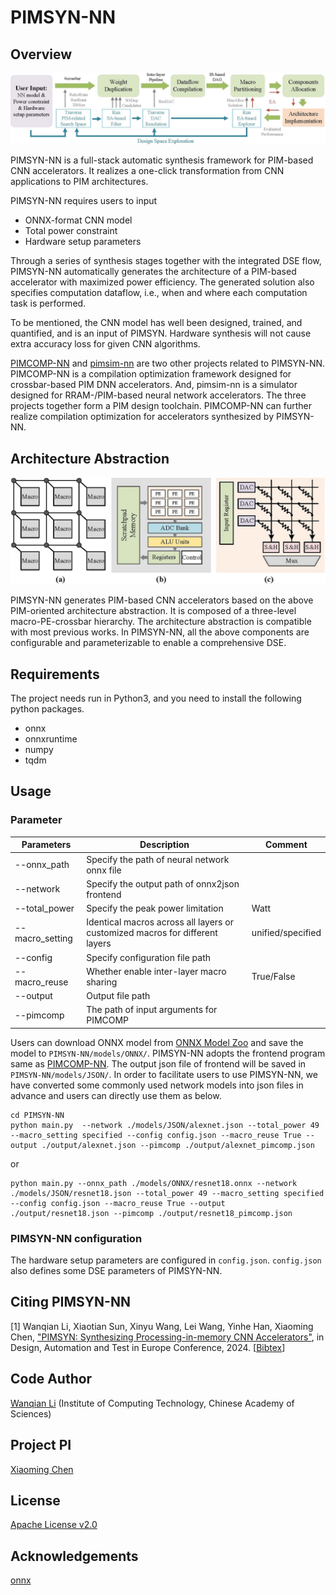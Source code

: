 # PIMSYN-NN
## Overview

![Overview](images/framework.jpg)

PIMSYN-NN is a full-stack automatic synthesis framework for PIM-based CNN accelerators. It
realizes a one-click transformation from CNN applications to PIM architectures.

PIMSYN-NN requires users to input
- ONNX-format CNN model
- Total power constraint
- Hardware setup parameters

Through a series of synthesis stages together with the integrated DSE flow, PIMSYN-NN automatically generates the architecture of a PIM-based accelerator with maximized power efficiency. The generated solution also specifies computation dataflow, i.e., when and where each computation task is performed. 

To be mentioned, the CNN model has well been designed, trained, and quantified, and is an input of PIMSYN. Hardware synthesis will not cause extra accuracy loss for given CNN algorithms.

[PIMCOMP-NN](https://github.com/sunxt99/PIMCOMP-NN) and [pimsim-nn](https://github.com/wangxy-2000/pimsim-nn) are two other projects related to PIMSYN-NN. PIMCOMP-NN is a compilation optimization framework designed for crossbar-based PIM DNN accelerators. And, pimsim-nn is a simulator designed for RRAM-/PIM-based neural network accelerators. The three projects together form a PIM design toolchain. PIMCOMP-NN can further realize compilation optimization for accelerators synthesized by PIMSYN-NN.

## Architecture Abstraction

![Architecture Abstraction](images/arch.jpg)

PIMSYN-NN generates PIM-based CNN accelerators based on the above PIM-oriented architecture abstraction. It is composed of a three-level macro-PE-crossbar hierarchy. The architecture abstraction is
compatible with most previous works. In PIMSYN-NN, all the above components are configurable and parameterizable to enable a comprehensive DSE.


## Requirements

The project needs run in Python3, and you need to install the following python packages.

- onnx
- onnxruntime
- numpy
- tqdm

## Usage

### Parameter

| Parameters             | Description                                                                | Comment           |
| -----------------------|----------------------------------------------------------------------------|-------------------|
| --onnx_path            |Specify the path of neural network onnx file                                |                   |
| --network              |Specify the output path of onnx2json frontend                               |                   |
| --total_power          |Specify the peak power limitation                                           | Watt              |
| --macro_setting        |Identical macros across all layers or customized macros for different layers| unified/specified |
| --config               |Specify configuration file path                                             |                   |
| --macro_reuse          |Whether enable inter-layer macro sharing                                    | True/False        |
| --output               |Output file path                                                            |                   |
| --pimcomp              |The path of input arguments for PIMCOMP                                     |                   |

Users can download ONNX model from [ONNX Model Zoo](https://github.com/onnx/models) and save the model to `PIMSYN-NN/models/ONNX/`. PIMSYN-NN adopts the frontend program same as [PIMCOMP-NN](https://github.com/sunxt99/PIMCOMP-NN). The output json file of frontend will be saved in `PIMSYN-NN/models/JSON/`. In order to facilitate users to use PIMSYN-NN, we have converted some commonly used network models into json files in advance and users can directly use them as below.

```shell
cd PIMSYN-NN
python main.py  --network ./models/JSON/alexnet.json --total_power 49 --macro_setting specified --config config.json --macro_reuse True --output ./output/alexnet.json --pimcomp ./output/alexnet_pimcomp.json
```

or

```shell
python main.py --onnx_path ./models/ONNX/resnet18.onnx --network ./models/JSON/resnet18.json --total_power 49 --macro_setting specified --config config.json --macro_reuse True --output ./output/resnet18.json --pimcomp ./output/resnet18_pimcomp.json
```

### PIMSYN-NN configuration

The hardware setup parameters are configured in `config.json`.
`config.json` also defines some DSE parameters of PIMSYN-NN.

## Citing PIMSYN-NN

[1] Wanqian Li, Xiaotian Sun, Xinyu Wang, Lei Wang, Yinhe Han, Xiaoming Chen, ["PIMSYN: Synthesizing Processing-in-memory CNN Accelerators"](https://github.com/lixixi-jook/PIMSYN-NN/tree/main/doc/date24.pdf), in Design, Automation and Test in Europe Conference, 2024. [[Bibtex](https://github.com/lixixi-jook/PIMSYN-NN/tree/main/doc/bibtex.txt)]

## Code Author

[Wanqian Li](liwanqian20s@ict.ac.cn) (Institute of Computing Technology, Chinese Academy of Sciences)

## Project PI

[Xiaoming Chen](https://people.ucas.edu.cn/~chenxm)

## License

[Apache License v2.0](LICENSE)

## Acknowledgements

[onnx](https://github.com/onnx/onnx)
